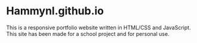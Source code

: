 # Hammynl.github.io
This is a responsive portfolio website written in HTML/CSS and JavaScript.
This site has been made for a school project and for personal use.
